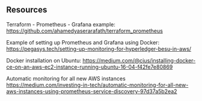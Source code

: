 ## Resources

Terraform - Prometheus - Grafana example:
https://github.com/ahamedyaserarafath/terraform_prometheus

Example of setting up Prometheus and Grafana using Docker:
https://pegasys.tech/setting-up-monitoring-for-hyperledger-besu-in-aws/

Docker installation on Ubuntu:
https://medium.com/@cjus/installing-docker-ce-on-an-aws-ec2-instance-running-ubuntu-16-04-f42fe7e80869

Automatic monitoring for all new AWS instances
https://medium.com/investing-in-tech/automatic-monitoring-for-all-new-aws-instances-using-prometheus-service-discovery-97d37a5b2ea2

